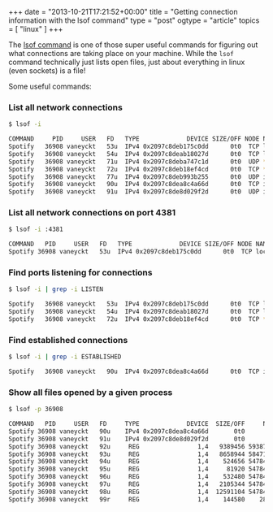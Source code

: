 +++
date = "2013-10-21T17:21:52+00:00"
title = "Getting connection information with the lsof command"
type = "post"
ogtype = "article"
topics = [ "linux" ]
+++

The [lsof command](http://linux.die.net/man/8/lsof) is one of those super useful commands for figuring out what connections are taking place on your machine. While the `lsof` command technically just lists open files, just about everything in linux (even sockets) is a file!

Some useful commands:

### List all network connections
```bash
$ lsof -i

COMMAND     PID     USER   FD   TYPE             DEVICE SIZE/OFF NODE NAME
Spotify   36908 vaneyckt   53u  IPv4 0x2097c8deb175c0dd      0t0  TCP localhost:4381 (LISTEN)
Spotify   36908 vaneyckt   54u  IPv4 0x2097c8deab18027d      0t0  TCP localhost:4371 (LISTEN)
Spotify   36908 vaneyckt   71u  IPv4 0x2097c8deba747c1d      0t0  UDP *:57621
Spotify   36908 vaneyckt   72u  IPv4 0x2097c8deb18ef4cd      0t0  TCP *:57621 (LISTEN)
Spotify   36908 vaneyckt   77u  IPv4 0x2097c8deb993b255      0t0  UDP ip-192-168-0-101.ec2.internal:61009
Spotify   36908 vaneyckt   90u  IPv4 0x2097c8dea8c4a66d      0t0  TCP ip-192-168-0-101.ec2.internal:62432->lon3-accesspoint-a57.lon3.spotify.com:https (ESTABLISHED)
Spotify   36908 vaneyckt   91u  IPv4 0x2097c8de8d029f2d      0t0  UDP ip-192-168-0-101.ec2.internal:52706
```

### List all network connections on port 4381
```bash
$ lsof -i :4381

COMMAND   PID     USER   FD   TYPE             DEVICE SIZE/OFF NODE NAME
Spotify 36908 vaneyckt   53u  IPv4 0x2097c8deb175c0dd      0t0  TCP localhost:4381 (LISTEN)
```

### Find ports listening for connections
```bash
$ lsof -i | grep -i LISTEN

Spotify   36908 vaneyckt   53u  IPv4 0x2097c8deb175c0dd      0t0  TCP localhost:4381 (LISTEN)
Spotify   36908 vaneyckt   54u  IPv4 0x2097c8deab18027d      0t0  TCP localhost:4371 (LISTEN)
Spotify   36908 vaneyckt   72u  IPv4 0x2097c8deb18ef4cd      0t0  TCP *:57621 (LISTEN)
```

### Find established connections
```bash
$ lsof -i | grep -i ESTABLISHED

Spotify   36908 vaneyckt   90u  IPv4 0x2097c8dea8c4a66d      0t0  TCP ip-192-168-0-101.ec2.internal:62432->lon3-accesspoint-a57.lon3.spotify.com:https (ESTABLISHED)
```

### Show all files opened by a given process
```bash
$ lsof -p 36908

COMMAND   PID     USER   FD     TYPE             DEVICE  SIZE/OFF     NODE NAME
Spotify 36908 vaneyckt   90u    IPv4 0x2097c8dea8c4a66d       0t0      TCP ip-192-168-0-101.ec2.internal:62432->lon3-accesspoint-a57.lon3.spotify.com:https (ESTABLISHED)
Spotify 36908 vaneyckt   91u    IPv4 0x2097c8de8d029f2d       0t0      UDP ip-192-168-0-101.ec2.internal:52706
Spotify 36908 vaneyckt   92u     REG                1,4   9389456 59387889 /Users/vaneyckt/Library/Caches/com.spotify.client/Data/4a/4a5a23cf1e9dc4210b3c801d57a899098dc12418.file
Spotify 36908 vaneyckt   93u     REG                1,4   8658944 58471210 /private/var/folders/xv/fjmwzr9x5mq_s7dchjq87hjm0000gn/T/.org.chromium.Chromium.6b0Vzp
Spotify 36908 vaneyckt   94u     REG                1,4    524656 54784499 /Users/vaneyckt/Library/Caches/com.spotify.client/Browser/index
Spotify 36908 vaneyckt   95u     REG                1,4     81920 54784500 /Users/vaneyckt/Library/Caches/com.spotify.client/Browser/data_0
Spotify 36908 vaneyckt   96u     REG                1,4    532480 54784501 /Users/vaneyckt/Library/Caches/com.spotify.client/Browser/data_1
Spotify 36908 vaneyckt   97u     REG                1,4   2105344 54784502 /Users/vaneyckt/Library/Caches/com.spotify.client/Browser/data_2
Spotify 36908 vaneyckt   98u     REG                1,4  12591104 54784503 /Users/vaneyckt/Library/Caches/com.spotify.client/Browser/data_3
Spotify 36908 vaneyckt   99r     REG                1,4    144580    28952 /System/Library/Frameworks/Carbon.framework/Versions/A/Frameworks/HIToolbox.framework/Versions/A/Resources/HIToolbox.rsrc
```
